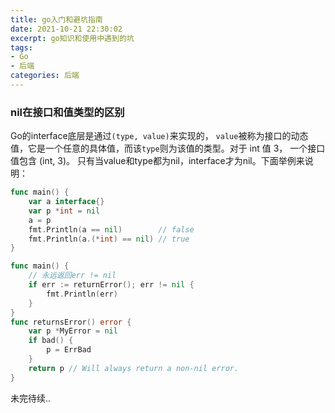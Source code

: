 ```yaml
---
title: go入门和避坑指南
date: 2021-10-21 22:30:02
excerpt: go知识和使用中遇到的坑
tags:
- Go
- 后端
categories: 后端
---
```


### nil在接口和值类型的区别
Go的interface底层是通过`(type, value)`来实现的，
`value`被称为接口的动态值，它是一个任意的具体值，而该`type`则为该值的类型。对于 int 值 3， 一个接口值包含 (int, 3)。
只有当value和type都为nil，interface才为nil。下面举例来说明：

```go
func main() {
    var a interface{}
    var p *int = nil
    a = p
    fmt.Println(a == nil)        // false
    fmt.Println(a.(*int) == nil) // true
}
```

```go
func main() {
    // 永远返回err != nil
    if err := returnError(); err != nil {
        fmt.Println(err)
    }
}
func returnsError() error {
    var p *MyError = nil
    if bad() {
        p = ErrBad
    }
    return p // Will always return a non-nil error.
}
```

未完待续..
